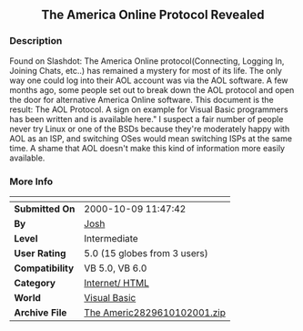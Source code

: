 ﻿<div align="center">

## The America Online Protocol Revealed


</div>

### Description

Found on Slashdot: The America Online protocol(Connecting, Logging In, Joining Chats, etc..) has remained a mystery for most of its life. The only way one could log into their AOL account was via the AOL software. A few months ago, some people set out to break down the AOL protocol and open the door for alternative America Online software. This document is the result: The AOL Protocol. A sign on example for Visual Basic programmers has been written and is available here." I suspect a fair number of people never try Linux or one of the BSDs because they're moderately happy with AOL as an ISP, and switching OSes would mean switching ISPs at the same time. A shame that AOL doesn't make this kind of information more easily available.
 
### More Info
 


<span>             |<span>
---                |---
**Submitted On**   |2000-10-09 11:47:42
**By**             |[Josh](https://github.com/Planet-Source-Code/PSCIndex/blob/master/ByAuthor/josh.md)
**Level**          |Intermediate
**User Rating**    |5.0 (15 globes from 3 users)
**Compatibility**  |VB 5\.0, VB 6\.0
**Category**       |[Internet/ HTML](https://github.com/Planet-Source-Code/PSCIndex/blob/master/ByCategory/internet-html__1-34.md)
**World**          |[Visual Basic](https://github.com/Planet-Source-Code/PSCIndex/blob/master/ByWorld/visual-basic.md)
**Archive File**   |[The Americ2829610102001\.zip](https://github.com/Planet-Source-Code/josh-the-america-online-protocol-revealed__1-27959/archive/master.zip)








